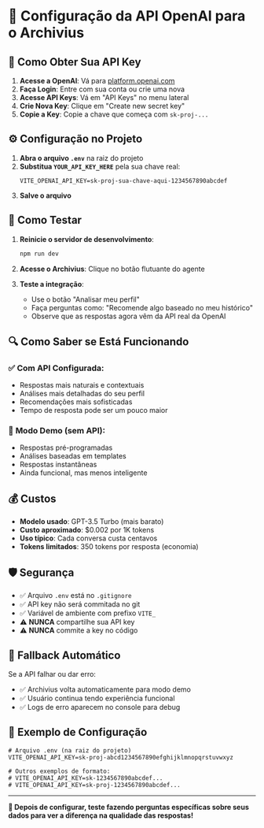 # 🤖 Configuração da API OpenAI para o Archivius

## 🔑 Como Obter Sua API Key

1. **Acesse a OpenAI**: Vá para [platform.openai.com](https://platform.openai.com)
2. **Faça Login**: Entre com sua conta ou crie uma nova
3. **Acesse API Keys**: Vá em "API Keys" no menu lateral
4. **Crie Nova Key**: Clique em "Create new secret key"
5. **Copie a Key**: Copie a chave que começa com `sk-proj-...`

## ⚙️ Configuração no Projeto

1. **Abra o arquivo `.env`** na raiz do projeto
2. **Substitua `YOUR_API_KEY_HERE`** pela sua chave real:
   ```env
   VITE_OPENAI_API_KEY=sk-proj-sua-chave-aqui-1234567890abcdef
   ```
3. **Salve o arquivo**

## 🚀 Como Testar

1. **Reinicie o servidor de desenvolvimento**:

   ```bash
   npm run dev
   ```

2. **Acesse o Archivius**: Clique no botão flutuante do agente

3. **Teste a integração**:
   - Use o botão "Analisar meu perfil"
   - Faça perguntas como: "Recomende algo baseado no meu histórico"
   - Observe que as respostas agora vêm da API real da OpenAI

## 🔍 Como Saber se Está Funcionando

### ✅ **Com API Configurada:**

- Respostas mais naturais e contextuais
- Análises mais detalhadas do seu perfil
- Recomendações mais sofisticadas
- Tempo de resposta pode ser um pouco maior

### 🤖 **Modo Demo (sem API):**

- Respostas pré-programadas
- Análises baseadas em templates
- Respostas instantâneas
- Ainda funcional, mas menos inteligente

## 💰 Custos

- **Modelo usado**: GPT-3.5 Turbo (mais barato)
- **Custo aproximado**: $0.002 por 1K tokens
- **Uso típico**: Cada conversa custa centavos
- **Tokens limitados**: 350 tokens por resposta (economia)

## 🛡️ Segurança

- ✅ Arquivo `.env` está no `.gitignore`
- ✅ API key não será commitada no git
- ✅ Variável de ambiente com prefixo `VITE_`
- ⚠️ **NUNCA** compartilhe sua API key
- ⚠️ **NUNCA** commite a key no código

## 🔧 Fallback Automático

Se a API falhar ou dar erro:

- ✅ Archivius volta automaticamente para modo demo
- ✅ Usuário continua tendo experiência funcional
- ✅ Logs de erro aparecem no console para debug

## 🎯 Exemplo de Configuração

```env
# Arquivo .env (na raiz do projeto)
VITE_OPENAI_API_KEY=sk-proj-abcd1234567890efghijklmnopqrstuvwxyz

# Outros exemplos de formato:
# VITE_OPENAI_API_KEY=sk-1234567890abcdef...
# VITE_OPENAI_API_KEY=sk-proj-1234567890abcdef...
```

---

**🎉 Depois de configurar, teste fazendo perguntas específicas sobre seus dados para ver a diferença na qualidade das respostas!**
